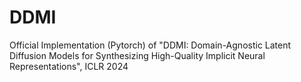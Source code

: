 # DDMI
Official Implementation (Pytorch) of "DDMI: Domain-Agnostic Latent Diffusion Models for Synthesizing High-Quality Implicit Neural Representations", ICLR 2024
